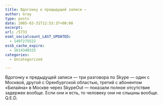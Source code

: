 ```yaml
---
title: Вдогонку к предыдущей записи —
author: Gray
type: posts
date: 2005-03-31T12:53:37+00:00
excerpt:
url: /5733
esml_socialcount_LAST_UPDATED:
  - 1497275522
essb_cache_expire:
  - 1614340325
categories:
  - Uncategorized

---
```








Вдогонку к предыдущей записи &#8212; три разговора по Skype &#8212; один с Москвой, другой с Оренбургской областью, третий с абонентом &#171;Билайна&#187; в Москве через SkypeOut &#8212; показали полное отсутствие задержек вообще. Если они и есть, то человеку они не слышны вообще.  
Q.E.D.